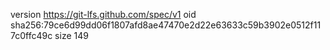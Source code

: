 version https://git-lfs.github.com/spec/v1
oid sha256:79ce6d99dd06f1807afd8ae47470e2d22e63633c59b3902e0512f117c0ffc49c
size 149

